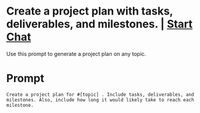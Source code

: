 

# Create a project plan with tasks, deliverables, and milestones. | [Start Chat](https://gptcall.net/chat.html?data=%7B%22contact%22%3A%7B%22id%22%3A%2212e34aa5-fe10-480e-a20d-77cd4243f928%22%2C%22flow%22%3Atrue%7D%7D)
Use this prompt to generate a project plan on any topic.

# Prompt

```
Create a project plan for #[topic] . Include tasks, deliverables, and milestones. Also, include how long it would likely take to reach each milestone.
```





